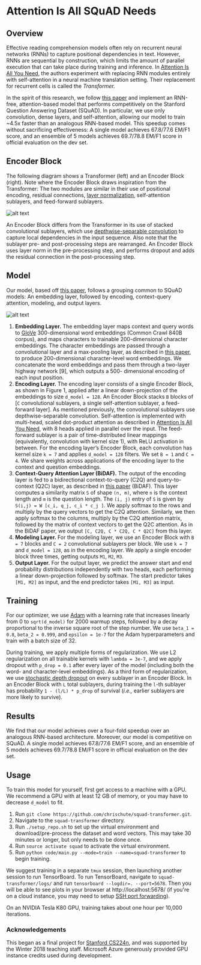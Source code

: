 # Attention Is All SQuAD Needs


## Overview
Effective reading comprehension models often rely on recurrent neural networks (RNNs) to capture positional dependencies in text. However, RNNs are sequential by construction, which limits the amount of parallel execution that can take place during training and inference. In [Attention Is All You Need](https://arxiv.org/pdf/1706.03762.pdf), the authors experiment with replacing RNN modules entirely with self-attention in a neural machine translation setting. Their replacement for recurrent cells is called the *Transformer.*

In the spirit of this research, we follow [this paper](https://openreview.net/pdf?id=B14TlG-RW) and implement an RNN-free, attention-based model that performs competitively on the Stanford Question Answering Dataset (SQuAD). In particular, we use only convolution, dense layers, and self-attention, allowing our model to train ~4.5x faster than an analogous RNN-based model. This speedup comes without sacrificing effectiveness: A single model achieves 67.8/77.6 EM/F1 score, and an ensemble of 5 models achieves 69.7/78.8 EM/F1 score in official evaluation on the dev set.


## Encoder Block
The following diagram shows a Transformer (left) and an Encoder Block (right). Note where the Encoder Block draws inspiration from the Transformer: The two modules are similar in their use of positional encoding, residual connections, [layer normalization](https://arxiv.org/pdf/1607.06450.pdf), self-attention sublayers, and feed-forward sublayers.

![alt text](https://raw.githubusercontent.com/chrischute/squad-transformer/imgs/transformer_vs_encoder_block.png)

An Encoder Block differs from the Transformer in its use of stacked convolutional sublayers, which use [depthwise-separable convolution](https://arxiv.org/pdf/1610.02357.pdf) to capture local dependencies in the input sequence. Also note that the sublayer pre- and post-processing steps are rearranged. An Encoder Block uses layer norm in the pre-processing step, and performs dropout and adds the residual connection in the post-processing step.


## Model
Our model, based off [this paper](https://openreview.net/pdf?id=B14TlG-RW), follows a grouping common to SQuAD models: An embedding layer, followed by encoding, context-query attention, modeling, and output layers.

![alt text](https://raw.githubusercontent.com/chrischute/squad-transformer/imgs/model.png)

  1. **Embedding Layer.** The embedding layer maps context and query words to [GloVe](https://nlp.stanford.edu/projects/glove/) 300-dimensional word embeddings (Common Crawl 840B corpus), and maps characters to trainable 200-dimensional character embeddings. The character embeddings are passed through a convolutional layer and a max-pooling layer, as described in [this paper](https://arxiv.org/pdf/1508.06615.pdf), to produce 200-dimensional character-level word embeddings. We concatenate the word embeddings and pass them through a two-layer highway network [9], which outputs a 500- dimensional encoding of each input position.
  2. **Encoding Layer.** The encoding layer consists of a single Encoder Block, as shown in Figure 1, applied after a linear down-projection of the embeddings to size `d_model = 128`. An Encoder Block stacks `B` blocks of [`C` convolutional sublayers, a single self-attention sublayer, a feed-forward layer]. As mentioned previously, the convolutional sublayers use depthwise-separable convolution. Self-attention is implemented with multi-head, scaled dot-product attention as described in [Attention Is All You Need](https://arxiv.org/pdf/1706.03762.pdf), with 8 heads applied in parallel over the input. The feed-forward sublayer is a pair of time-distributed linear mappings (equivalently, convolution with kernel size 1), with ReLU activation in between. For the encoding layer’s Encoder Block, each convolution has kernel size `k = 7` and applies `d_model = 128` filters. We set `B = 1` and `C = 4`. We share weights across applications of the encoding layer to the context and question embeddings.
  3. **Context-Query Attention Layer (BiDAF).** The output of the encoding layer is fed to a bidirectional context-to-query (C2Q) and query-to-context (Q2C) layer, as described in [this paper](https://arxiv.org/pdf/1611.01603.pdf) (BiDAF). This layer computes a similarity matrix `S` of shape `(n, m)`, where `n` is the context length and `m` is the question length. The `(i, j)` entry of `S` is given by `S(i,j) = W [c_i, q_j, c_i * c_j ]`. We apply softmax to the rows and multiply by the query vectors to get the C2Q attention. Similarly, we then apply softmax to the columns, multiply by the C2Q attention matrix, followed by the matrix of context vectors to get the Q2C attention. As in the BiDAF paper, we output `[C, C2Q, C * C2Q, C * Q2C]` from this layer.
  4. **Modeling Layer.** For the modeling layer, we use an Encoder Block with `B = 7` blocks and `C = 2` convolutional sublayers per block. We use `k = 7` and `d_model = 128`, as in the encoding layer. We apply a single encoder block three times, getting outputs `M1`, `M2`, `M3`.
  5. **Output Layer.** For the output layer, we predict the answer start and end probability distributions independently with two heads, each performing a linear down-projection followed by softmax. The start predictor takes `[M1, M2]` as input, and the end predictor takes `[M1, M3]` as input.


## Training
For our optimizer, we use [Adam](https://arxiv.org/pdf/1412.6980.pdf) with a learning rate that increases linearly from 0 to `sqrt(d_model)` for 2000 warmup steps, followed by a decay proportional to the inverse square root of the step number. We use `beta_1 = 0.8`, `beta_2 = 0.999`, and `epsilon = 1e-7` for the Adam hyperparameters and train with a batch size of 32.

During training, we apply multiple forms of regularization. We use L2 regularization on all trainable kernels with `lambda = 3e-7`, and we apply dropout with `p_drop = 0.1` after every layer of the model (including both the word- and character-level embeddings). As a third form of regularization, we use [stochastic depth dropout](https://arxiv.org/pdf/1603.09382.pdf) on every sublayer in an Encoder Block. In an Encoder Block with `L` total sublayers, during training the `l`-th sublayer has probability `1 - (l/L) * p_drop` of survival (*i.e.,* earlier sublayers are more likely to survive).


## Results
We find that our model achieves over a four-fold speedup over an analogous RNN-based architecture. Moreover, our model is competitive on SQuAD. A single model achieves 67.8/77.6 EM/F1 score, and an ensemble of 5 models achieves 69.7/78.8 EM/F1 score in official evaluation on the dev set.


## Usage
To train this model for yourself, first get access to a machine with a GPU. We recommend a GPU with at least 12 GB of memory, or you may have to decrease `d_model` to fit.

  1. Run `git clone https://github.com/chrischute/squad-transformer.git`.
  2. Navigate to the `squad-transformer` directory.
  3. Run `./setup_repo.sh` to set up the virtual environment and download/pre-process the dataset and word vectors. This may take 30 minutes or longer, but only needs to be done once.
  4. Run `source activate squad` to activate the virtual environment.
  5. Run `python code/main.py --mode=train --name=squad-transformer` to begin training.

We suggest training in a separate `tmux` session, then launching another session to run TensorBoard. To run TensorBoard, navigate to `squad-transformer/logs/` and run `tensorboard --logdir=. --port=5678`. Then you will be able to see plots in your browser at http://localhost:5678/ (if you're on a cloud instance, you may need to setup [SSH port forwarding](https://stackoverflow.com/questions/37987839/how-can-i-run-tensorboard-on-a-remote-server)).

On an NVIDIA Tesla K80 GPU, training takes about one hour per 10,000 iterations.


### Acknowledgements
This began as a final project for [Stanford CS224n](http://web.stanford.edu/class/cs224n/), and was supported by the Winter 2018 teaching staff. Microsoft Azure generously provided GPU instance credits used during development.
